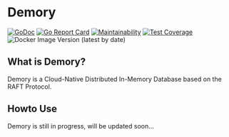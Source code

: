 # Demory
[![GoDoc](https://pkg.go.dev/badge/github.com/huseyinbabal/demory)](https://pkg.go.dev/github.com/huseyinbabal/demory)
[![Go Report Card](https://goreportcard.com/badge/github.com/huseyinbabal/demory)](https://goreportcard.com/report/github.com/huseyinbabal/demory)
[![Maintainability](https://api.codeclimate.com/v1/badges/9db10ff69cca5a0481ab/maintainability)](https://codeclimate.com/github/huseyinbabal/demory/maintainability)
[![Test Coverage](https://api.codeclimate.com/v1/badges/9db10ff69cca5a0481ab/test_coverage)](https://codeclimate.com/github/huseyinbabal/demory/test_coverage)
![Docker Image Version (latest by date)](https://img.shields.io/docker/v/huseyinbabal/demory?label=Docker%20Image)

## What is Demory?
Demory is a Cloud-Native Distributed In-Memory Database based on the RAFT Protocol. 

## Howto Use
Demory is still in progress, will be updated soon...
